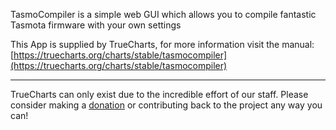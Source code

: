 TasmoCompiler is a simple web GUI which allows you to compile fantastic Tasmota firmware with your own settings

This App is supplied by TrueCharts, for more information visit the manual: [https://truecharts.org/charts/stable/tasmocompiler](https://truecharts.org/charts/stable/tasmocompiler)

---

TrueCharts can only exist due to the incredible effort of our staff.
Please consider making a [donation](https://truecharts.org/sponsor) or contributing back to the project any way you can!
